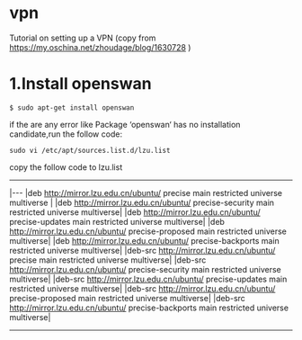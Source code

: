 # vpn
Tutorial on setting up a VPN (copy from https://my.oschina.net/zhoudage/blog/1630728 )


# 1.Install openswan
 `$ sudo apt-get install openswan`
 
  if the are any error like Package ‘openswan‘ has no installation candidate,run the follow code:
  
  `sudo vi /etc/apt/sources.list.d/lzu.list`
  
 copy the follow code to lzu.list
  
  ****


|---
  |deb http://mirror.lzu.edu.cn/ubuntu/ precise main restricted universe multiverse |
  |deb http://mirror.lzu.edu.cn/ubuntu/ precise-security main restricted universe multiverse|
  |deb http://mirror.lzu.edu.cn/ubuntu/ precise-updates main restricted universe multiverse|
  |deb http://mirror.lzu.edu.cn/ubuntu/ precise-proposed main restricted universe multiverse|
  |deb http://mirror.lzu.edu.cn/ubuntu/ precise-backports main restricted universe multiverse|
  |deb-src http://mirror.lzu.edu.cn/ubuntu/ precise main restricted universe multiverse|
  |deb-src http://mirror.lzu.edu.cn/ubuntu/ precise-security main restricted universe multiverse|
  |deb-src http://mirror.lzu.edu.cn/ubuntu/ precise-updates main restricted universe multiverse|
  |deb-src http://mirror.lzu.edu.cn/ubuntu/ precise-proposed main restricted universe multiverse|
  |deb-src http://mirror.lzu.edu.cn/ubuntu/ precise-backports main restricted universe multiverse|
  
  ****
   
   
   
   
   
   
  
  
   

